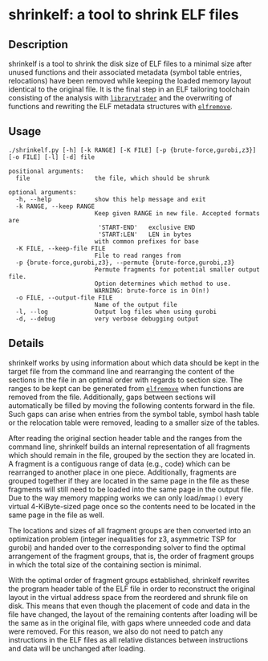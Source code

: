 # shrinkelf: a tool to shrink ELF files

## Description
shrinkelf is a tool to shrink the disk size of ELF files to a minimal size
after unused functions and their associated metadata (symbol table entries,
relocations) have been removed while keeping the loaded memory layout identical
to the original file. It is the final step in an ELF tailoring toolchain
consisting of the analysis with
[`librarytrader`](https://github.com/rupran/librarytrader) and the overwriting
of functions and rewriting the ELF metadata structures with
[`elfremove`](https://github.com/rupran/elfremove).

## Usage
```
./shrinkelf.py [-h] [-k RANGE] [-K FILE] [-p {brute-force,gurobi,z3}] [-o FILE] [-l] [-d] file

positional arguments:
  file                  the file, which should be shrunk

optional arguments:
  -h, --help            show this help message and exit
  -k RANGE, --keep RANGE
                        Keep given RANGE in new file. Accepted formats are
                         'START-END'   exclusive END
                         'START:LEN'   LEN in bytes
                        with common prefixes for base
  -K FILE, --keep-file FILE
                        File to read ranges from
  -p {brute-force,gurobi,z3}, --permute {brute-force,gurobi,z3}
                        Permute fragments for potential smaller output file.
                        Option determines which method to use.
                        WARNING: brute-force is in O(n!)
  -o FILE, --output-file FILE
                        Name of the output file
  -l, --log             Output log files when using gurobi
  -d, --debug           very verbose debugging output
```

## Details
shrinkelf works by using information about which data should be kept in the
target file from the command line and rearranging the content of the sections in
the file in an optimal order with regards to section size. The ranges to be kept
can be generated from [`elfremove`](https://github.com/rupran/elfremove) when
functions are removed from the file. Additionally, gaps between sections will
automatically be filled by moving the following contents forward in the file.
Such gaps can arise when entries from the symbol table, symbol hash table or the
relocation table were removed, leading to a smaller size of the tables.

After reading the original section header table and the ranges from the command
line, shrinkelf builds an internal representation of all fragments which should
remain in the file, grouped by the section they are located in. A fragment is a
contiguous range of data (e.g., code) which can be rearranged to another place
in one piece. Additionally, fragments are grouped together if they are located
in the same page in the file as these fragments will still need to be loaded
into the same page in the output file. Due to the way memory mapping works we
can only load/`mmap()` every virtual 4-KiByte-sized page once so the contents
need to be located in the same page in the file as well.

The locations and sizes of all fragment groups are then converted into an
optimization problem (integer inequalities for z3, asymmetric TSP for gurobi)
and handed over to the corresponding solver to find the optimal arrangement of
the fragment groups, that is, the order of fragment groups in which the total
size of the containing section is minimal.

With the optimal order of fragment groups established, shrinkelf rewrites the
program header table of the ELF file in order to reconstruct the original
layout in the virtual address space from the reordered and shrunk file on disk.
This means that even though the placement of code and data in the file have
changed, the layout of the remaining contents after loading will be the same
as in the original file, with gaps where unneeded code and data were removed.
For this reason, we also do not need to patch any instructions in the ELF files
as all relative distances between instructions and data will be unchanged after
loading.
